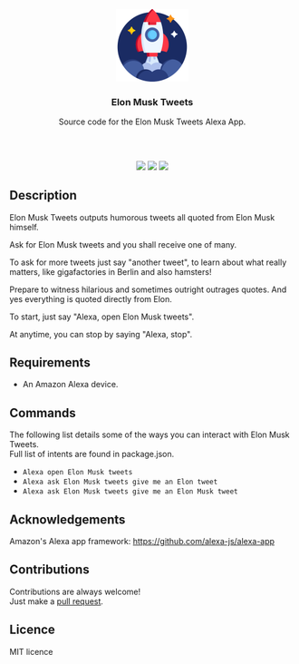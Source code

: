 <p align="center">
<img src="images/rocket-512x512.png" height="128px" width="128px"/>
<br/>
<h3 align="center">Elon Musk Tweets</h3>
<p align="center">Source code for the Elon Musk Tweets Alexa App.</p>
<h2></h2>
</p>

<br />
<p align="center">
<a href="../../issues"><img src="https://img.shields.io/github/issues/aminbeigi/Elon-Musk-Tweets-Alexa-App.svg?style=flat-square" /></a>
<a href="../../pulls"><img src="https://img.shields.io/github/issues-pr/aminbeigi/Elon-Musk-Tweets-Alexa-App.svg?style=flat-square" /></a>
<img src="https://img.shields.io/github/license/aminbeigi/Simpsons-Quote-Generator?style=flat-square">

</p>

## Description
Elon Musk Tweets outputs humorous tweets all quoted from Elon Musk himself.

Ask for Elon Musk tweets and you shall receive one of many.

To ask for more tweets just say "another tweet", to learn about what really matters, like gigafactories in Berlin and also hamsters!

Prepare to witness hilarious and sometimes outright outrages quotes. And yes everything is quoted directly from Elon.

To start, just say "Alexa, open Elon Musk tweets".

At anytime, you can stop by saying "Alexa, stop".

## Requirements
* An Amazon Alexa device.

## Commands
The following list details some of the ways you can interact with Elon Musk Tweets.  
Full list of intents are found in package.json.
* `Alexa open Elon Musk tweets`
* `Alexa ask Elon Musk tweets give me an Elon tweet`
* `Alexa ask Elon Musk tweets give me an Elon Musk tweet`

## Acknowledgements
Amazon's Alexa app framework: https://github.com/alexa-js/alexa-app

## Contributions
Contributions are always welcome!  
Just make a [pull request](../../pulls).

## Licence
MIT licence
